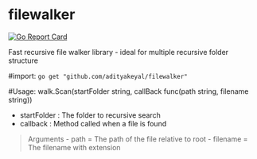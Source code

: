 # filewalker 
[![Go Report Card](https://goreportcard.com/badge/github.com/adityakeyal/filewalker)](https://goreportcard.com/report/github.com/adityakeyal/filewalker)


Fast recursive file walker library - ideal for multiple recursive folder structure


#import:
`go get "github.com/adityakeyal/filewalker"`

#Usage:
walk.Scan(startFolder string, callBack func(path string, filename string))
 - startFolder : The folder to recursive search
 - callback : Method called when a file is found
> Arguments
>            - path =  The path of the file relative to root
>            - filename = The filename with extension

